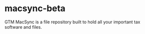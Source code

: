 # macsync-beta
GTM MacSync is a file repository built to hold all your important tax software and files.

